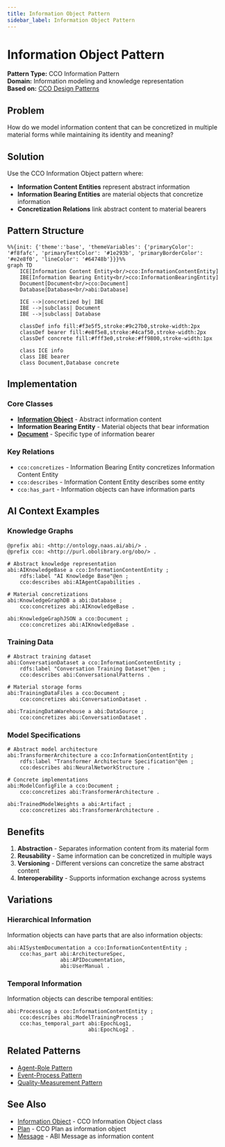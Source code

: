 ```yaml
---
title: Information Object Pattern
sidebar_label: Information Object Pattern
---
```


# Information Object Pattern

**Pattern Type:** CCO Information Pattern  
**Domain:** Information modeling and knowledge representation  
**Based on:** [CCO Design Patterns](https://github.com/giacomodecolle/CCO-design-patterns)

## Problem

How do we model information content that can be concretized in multiple material forms while maintaining its identity and meaning?

## Solution

Use the CCO Information Object pattern where:
- **Information Content Entities** represent abstract information
- **Information Bearing Entities** are material objects that concretize information
- **Concretization Relations** link abstract content to material bearers

## Pattern Structure

```mermaid
%%{init: {'theme':'base', 'themeVariables': {'primaryColor': '#f8fafc', 'primaryTextColor': '#1e293b', 'primaryBorderColor': '#e2e8f0', 'lineColor': '#64748b'}}}%%
graph TD
    ICE[Information Content Entity<br/>cco:InformationContentEntity]
    IBE[Information Bearing Entity<br/>cco:InformationBearingEntity]
    Document[Document<br/>cco:Document]
    Database[Database<br/>abi:Database]
    
    ICE -->|concretized by| IBE
    IBE -->|subclass| Document
    IBE -->|subclass| Database
    
    classDef info fill:#f3e5f5,stroke:#9c27b0,stroke-width:2px
    classDef bearer fill:#e8f5e8,stroke:#4caf50,stroke-width:2px
    classDef concrete fill:#fff3e0,stroke:#ff9800,stroke-width:1px
    
    class ICE info
    class IBE bearer
    class Document,Database concrete
```

## Implementation

### Core Classes
- **[Information Object](/cco/InformationObject)** - Abstract information content
- **Information Bearing Entity** - Material objects that bear information
- **[Document](/cco/Document)** - Specific type of information bearer

### Key Relations
- `cco:concretizes` - Information Bearing Entity concretizes Information Content Entity
- `cco:describes` - Information Content Entity describes some entity
- `cco:has_part` - Information objects can have information parts

## AI Context Examples

### Knowledge Graphs
```turtle
@prefix abi: <http://ontology.naas.ai/abi/> .
@prefix cco: <http://purl.obolibrary.org/obo/> .

# Abstract knowledge representation
abi:AIKnowledgeBase a cco:InformationContentEntity ;
    rdfs:label "AI Knowledge Base"@en ;
    cco:describes abi:AIAgentCapabilities .

# Material concretizations
abi:KnowledgeGraphDB a abi:Database ;
    cco:concretizes abi:AIKnowledgeBase .

abi:KnowledgeGraphJSON a cco:Document ;
    cco:concretizes abi:AIKnowledgeBase .
```

### Training Data
```turtle
# Abstract training dataset
abi:ConversationDataset a cco:InformationContentEntity ;
    rdfs:label "Conversation Training Dataset"@en ;
    cco:describes abi:ConversationalPatterns .

# Material storage forms
abi:TrainingDataFiles a cco:Document ;
    cco:concretizes abi:ConversationDataset .

abi:TrainingDataWarehouse a abi:DataSource ;
    cco:concretizes abi:ConversationDataset .
```

### Model Specifications
```turtle
# Abstract model architecture
abi:TransformerArchitecture a cco:InformationContentEntity ;
    rdfs:label "Transformer Architecture Specification"@en ;
    cco:describes abi:NeuralNetworkStructure .

# Concrete implementations
abi:ModelConfigFile a cco:Document ;
    cco:concretizes abi:TransformerArchitecture .

abi:TrainedModelWeights a abi:Artifact ;
    cco:concretizes abi:TransformerArchitecture .
```

## Benefits

1. **Abstraction** - Separates information content from its material form
2. **Reusability** - Same information can be concretized in multiple ways
3. **Versioning** - Different versions can concretize the same abstract content
4. **Interoperability** - Supports information exchange across systems

## Variations

### Hierarchical Information
Information objects can have parts that are also information objects:

```turtle
abi:AISystemDocumentation a cco:InformationContentEntity ;
    cco:has_part abi:ArchitectureSpec,
                 abi:APIDocumentation,
                 abi:UserManual .
```

### Temporal Information
Information objects can describe temporal entities:

```turtle
abi:ProcessLog a cco:InformationContentEntity ;
    cco:describes abi:ModelTrainingProcess ;
    cco:has_temporal_part abi:EpochLog1,
                          abi:EpochLog2 .
```

## Related Patterns

- [Agent-Role Pattern](/design-patterns/agent-role-pattern)
- [Event-Process Pattern](/design-patterns/event-process-pattern)
- [Quality-Measurement Pattern](/design-patterns/quality-measurement-pattern)

## See Also

- [Information Object](/cco/InformationObject) - CCO Information Object class
- [Plan](/cco/Plan) - CCO Plan as information object
- [Message](/abi/Message) - ABI Message as information content
